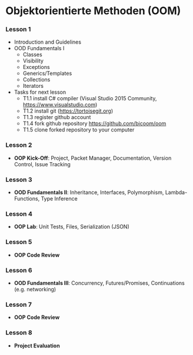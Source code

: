 # Objektorientierte Methoden (OOM)

### Lesson 1
  * Introduction and Guidelines
  * OOD Fundamentals I
      * Classes
      * Visibility
      * Exceptions
      * Generics/Templates
      * Collections
      * Iterators
  * Tasks for next lesson
	* T1.1 install C# compiler (Visual Studio 2015 Community, https://www.visualstudio.com)
	* T1.2 install git (https://tortoisegit.org)
    * T1.3 register github account
    * T1.4 fork github repository https://github.com/bicoom/oom
	* T1.5 clone forked repository to your computer

### Lesson 2
  * **OOP Kick-Off**: Project, Packet Manager, Documentation, Version Control, Issue Tracking

### Lesson 3
  * **OOD Fundamentals II**: Inheritance, Interfaces, Polymorphism, Lambda-Functions, Type Inference

### Lesson 4
  * **OOP Lab**: Unit Tests, Files, Serialization (JSON)

### Lesson 5
  * **OOP Code Review**

### Lesson 6
  * **OOD Fundamentals III**: Concurrency, Futures/Promises, Continuations (e.g. networking)

### Lesson 7
  * **OOP Code Review**

### Lesson 8
  * **Project Evaluation**
